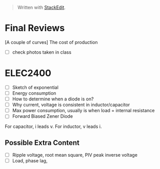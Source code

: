 


> Written with [StackEdit](https://stackedit.io/).

# Final Reviews
[A couple of curves] The cost of production

- [ ] check photos taken in class

# ELEC2400
- [ ] Sketch of exponential
- [ ] Energy consumption
- [ ] How to determine when a diode is on?
- [ ] Why current, voltage is consistent in inductor/capacitor
- [ ] Max power consumption, usually is when load = internal resistance
- [ ] Forward Biased Zener Diode

For capacitor, i leads v. For inductor, v leads i.

## Possible Extra Content
- [ ] Ripple voltage, root mean square, PIV peak inverse voltage
- [ ] Load, phase lag, 
#
<!--stackedit_data:
eyJoaXN0b3J5IjpbLTE1NzcwNTM1NTAsODAzNzIwNTYxLC02MD
IzMDI5OTIsMTYwMTU0NDI5MSwtMTg4NDg5OTI5OSwtMTQyMTUz
MTg5MiwzNTQxNDYzMzgsLTEzMjczMjMwMjMsLTE4NDQ3MDc0Ni
wyMTM1NTgzNjc0LC0xNDcyNjcxNDEwXX0=
-->